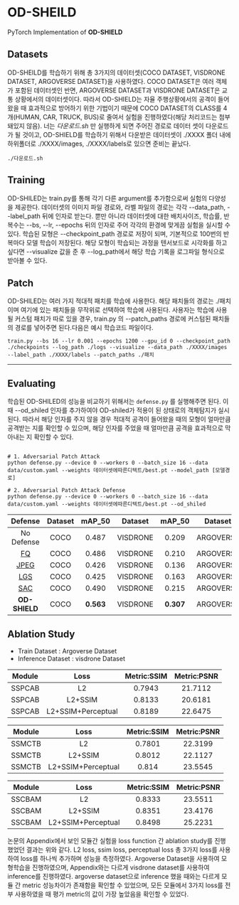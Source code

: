 # OD-SHEILD
PyTorch Implementation of __OD-SHIELD__

## Datasets
OD-SHEILD를 학습하기 위해 총 3가지의 데이터셋(COCO DATASET, VISDRONE DATASET, ARGOVERSE DATASET)을 사용하였다. COCO DATASET은 여러 객체가 포함된 데이터셋인 반면, ARGOVERSE DATASET과 VISDRONE DATASET은 교통 상황에서의 데이터셋이다. 따라서 OD-SHIELD는 자율 주행상황에서의 공격이 들어왔을 때 효과적으로 방어하기 위한 기법이기 때문에 COCO DATASET의 CLASS를 4개(HUMAN, CAR, TRUCK, BUS)로 줄여서 실험을 진행하였다(해당 처리코드는 첨부돼있지 않음). 너는 _다운로드.sh_ 만 실행하게 되면 주어진 경로로 데이터 셋이 다운로드가 될 것이고, OD-SHIELD를 학습하기 위해서 다운받은 데이터셋이 ./XXXX 폴더 내에 하위폴더로 ./XXXX/images, ./XXXX/labels로 있으면 준비는 끝났다.
```
./다운로드.sh
```
## Training 
OD-SHILED는 train.py를 통해 각기 다른 argument를 추가함으로써 실험의 다양성을 제공한다. 데이터셋의 이미지 파일 경로와, 라벨 파일의 경로는 각각 --data_path, --label_path 뒤에 인자로 받는다. 뿐만 아니라 데이터셋에 대한 배치사이즈, 학습률, 반복수는 --bs, --lr, --epochs 뒤의 인자로 주어 각각의 환경에 맞게끔 실험을 실시할 수 있다. 학습된 모형은 --checkpoint_path 경로로 저장이 되며, 기본적으로 100번의 반복마다 모델 학습이 저장된다. 해당 모형이 학습되는 과정을 텐서보드로 시각화를 하고 싶다면 --visualize 값을 준 후 --log_path에서 해당 학습 기록을 로그파일 형식으로 받아볼 수 있다. 

## Patch
OD-SHILED는 여러 가지 적대적 패치를 학습에 사용한다. 해당 패치들의 경로는 ./패치 이며 여기에 있는 패치들을 무작위로 선택하여 학습에 사용된다. 사용자는 학습에 사용될 커스텀 패치가 따로 있을 경우, train.py 의 --patch_paths 경로에 커스텀된 패치들의 경로를 넣어주면 된다.다음은 예시 학습코드 파일이다. 

```
train.py --bs 16 --lr 0.001 --epochs 1200 --gpu_id 0 --checkpoint_path ./checkpoints --log_path ./logs --visualize --data_path ./XXXX/images --label_path ./XXXX/labels --patch_paths ./패치 
```
---
## Evaluating
학습된 OD-SHILED의 성능을 비교하기 위해서는 `defense.py` 를 실행해주면 된다. 이 때 --od_shiled 인자를 추가하여야 OD-shiled가 적용이 된 상태로의 객체탐지가 실시된다. 따라서 해당 인자를 주지 않을 경우 적대적 공격이 들어왔을 때의 모형이 얼마만큼 공격받는 지를 확인할 수 있으며, 해당 인자를 주었을 때 얼마만큼 공격을 효과적으로 막아내는 지 확인할 수 있다. 
```

# 1. Adversarial Patch Attack
python defense.py --device 0 --workers 0 --batch_size 16 --data data/custom.yaml --weights 데이터셋에따른디텍트/best.pt --model_path [모델경로]

# 2. Adversarial Patch Attack Defense
python defense.py --device 0 --workers 0 --batch_size 16 --data data/custom.yaml --weights 데이터셋에따른디텍트/best.pt --od_shiled

```
|Defense|Dataset|mAP_50|Dataset|mAP_50|Dataset|mAP_50|
|:---:|:---:|:---:|:---:|:---:|:---:|:---:|
|No Defense|COCO|0.487|VISDRONE|0.209|ARGOVERSE|0.362|
|[FQ](http://www.naver.com)|COCO|0.486|VISDRONE|0.210|ARGOVERSE|0.370|
|[JPEG](http://www.naver.com)|COCO|0.426|VISDRONE|0.136|ARGOVERSE|0.264|
|[LGS](http://www.naver.com)|COCO|0.425|VISDRONE|0.163|ARGOVERSE|0.335|
|[SAC](http://www.naver.com)|COCO|0.490|VISDRONE|0.215|ARGOVERSE|0.390|
|**OD-SHIELD**|COCO|**0.563**|VISDRONE|**0.307**|ARGOVERSE|**0.425**|



## Ablation Study 
 - Train Dataset : Argoverse Dataset
 - Inference Dataset : visdrone Dataset


|Module|Loss|Metric:SSIM|Metric:PSNR|
|:---:|:---:|:---:|:---:|
|SSPCAB|L2|0.7943|21.7112|
|SSPCAB|L2+SSIM|0.8133|20.6181|
|SSPCAB|L2+SSIM+Perceptual|0.8189|22.6475|

|Module|Loss|Metric:SSIM|Metric:PSNR|
|:---:|:---:|:---:|:---:|
|SSMCTB|L2|0.7801|22.3199|
|SSMCTB|L2+SSIM|0.8012|22.1127|
|SSMCTB|L2+SSIM+Perceptual|0.814|23.5545|

|Module|Loss|Metric:SSIM|Metric:PSNR|
|:---:|:---:|:---:|:---:|
|SSCBAM|L2|0.8333|23.5511|
|SSCBAM|L2+SSIM|0.8351|23.4176|
|SSCBAM|L2+SSIM+Perceptual|0.8498|25.2231|

논문의 Appendix에서 보인 모듈간 실험을 loss function 간 ablation study를 진행했었던 결과는 위와 같다. L2 loss, ssim loss, perceptual loss 총 3가지 loss를 사용하여 loss를 하나씩 추가하며 성능을 측정하였다.
Argoverse Dataset을 사용하여 모형학습을 진행하였으며, Appendix와는 다르게 visdrone dataset를 사용하여 inference를 진행하였다. argoverse dataset으로 inference 했을 때와는 다르게 모듈 간 metric 성능차이가 존재함을 확인할 수 있었으며, 모든 모듈에서 3가지 loss를 전부 사용하였을 때 평가 metric의 값이 가장 높았음을 확인할 수 있었다.
